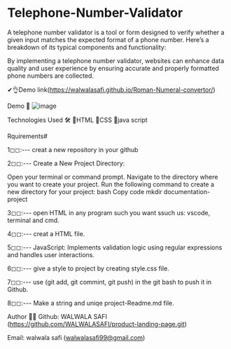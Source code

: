 # Telephone-Number-Validator

A telephone number validator is a tool or form designed to verify whether a given input matches the expected format of a phone number. Here’s a breakdown of its typical components and functionality:

By implementing a telephone number validator, websites can enhance data quality and user experience by ensuring accurate and properly formatted phone numbers are collected.

✔👌Demo link(https://walwalasafi.github.io/Roman-Numeral-convertor/)


Demo 📸
![image](image/image.jpg)

Technologies Used 🛠️
🔹HTML
🔹CSS
🔹java script



Rquirements# 

1◻◻:--- creat a new repository in your github

2️◻◻:--- Create a New Project Directory:

Open your terminal or command prompt. Navigate to the directory where you want to create your project. Run the following command to create a new directory for your project: bash Copy code mkdir documentation-project

3️◻◻:--- open HTML in any program such you want ssuch us: vscode, terminal and cmd.

4️◻◻:--- creat a  HTML file.

5◻◻:--- JavaScript: Implements validation logic using regular expressions and handles user interactions.

6◻◻:--- give a style to project by creating style.css file. 

7◻◻:--- use (git add, git commint, git push) in the git bash to push it in Github.

8◻◻:--- Make a string and uniqe project-Readme.md file.


Author 🔵✅
Github: WALWALA SAFI (https://github.com/WALWALASAFI/product-landing-page.git)

Email: walwala safi (walwalasafi99@gmail.com)
